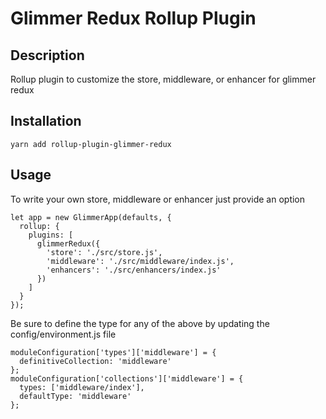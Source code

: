 # Glimmer Redux Rollup Plugin

## Description

Rollup plugin to customize the store, middleware, or enhancer for glimmer redux

## Installation

```
yarn add rollup-plugin-glimmer-redux
```

## Usage

To write your own store, middleware or enhancer just provide an option

```
let app = new GlimmerApp(defaults, {
  rollup: {
    plugins: [
      glimmerRedux({
        'store': './src/store.js',
        'middleware': './src/middleware/index.js',
        'enhancers': './src/enhancers/index.js'
      })
    ]
  }
});
```

Be sure to define the type for any of the above by updating the config/environment.js file

```
moduleConfiguration['types']['middleware'] = {
  definitiveCollection: 'middleware'
};
moduleConfiguration['collections']['middleware'] = {
  types: ['middleware/index'],
  defaultType: 'middleware'
};
```

